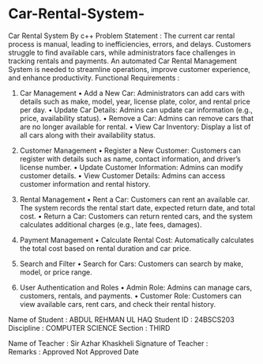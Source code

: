 # Car-Rental-System-
Car Rental System By c++
Problem Statement :
The current car rental process is manual, leading to inefficiencies, errors, and delays. Customers struggle to find available cars, while administrators face challenges in tracking rentals and payments. An automated Car Rental Management System is needed to streamline operations, improve customer experience, and enhance productivity.
Functional Requirements :
1.	 Car Management
•	Add a New Car: Administrators can add cars with details such as make, model, year, license plate, color, and rental price per day.
•	Update Car Details: Admins can update car information (e.g., price, availability status).
•	Remove a Car: Admins can remove cars that are no longer available for rental.
•	View Car Inventory: Display a list of all cars along with their availability status.

2.	 Customer Management
•	Register a New Customer: Customers can register with details such as name, contact information, and driver’s license number.
•	Update Customer Information: Admins can modify customer details.
•	View Customer Details: Admins can access customer information and rental history.

3.	 Rental Management
•	Rent a Car: Customers can rent an available car. The system records the rental start date, expected return date, and total cost.
•	Return a Car: Customers can return rented cars, and the system calculates additional charges (e.g., late fees, damages).

4.	Payment Management
•	Calculate Rental Cost: Automatically calculates the total cost based on rental duration and car price.

5.	Search and Filter
•	Search for Cars: Customers can search by make, model, or price range.


6.	User Authentication and Roles
•	Admin Role: Admins can manage cars, customers, rentals, and payments.
•	Customer Role: Customers can view available cars, rent cars, and check their rental history.
 
Name of Student	:	ABDUL REHMAN UL HAQ Student ID	:	24BSCS203
Discipline	:	COMPUTER SCIENCE
Section	:	THIRD


Name of Teacher	:		Sir Azhar Khaskheli Signature of Teacher	:			
Remarks	:	Approved	Not Approved
Date	
